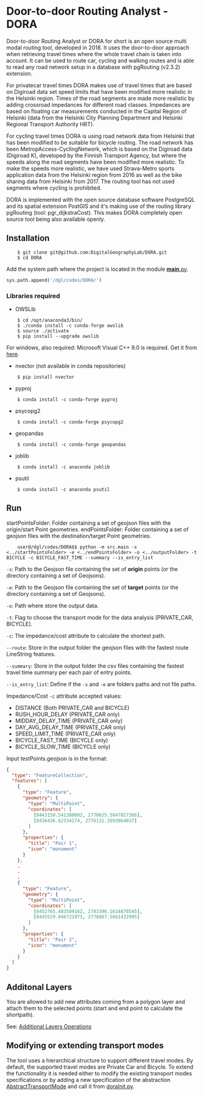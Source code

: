 # Door-to-door Routing Analyst - DORA

Door-to-door Routing Analyst or DORA for short is an open source multi modal routing tool, developed in 2018. It uses the door-to-door approach when retrieving travel times where the whole travel chain is taken into account. It can be used to route car, cycling and walking routes and is able to read any road network setup in a database with pgRouting (v2.3.2) extension.

For privatecar travel times DORA makes use of travel times that are based on Digiroad data set speed limits that have been modified more realistic in the Helsinki region. Times of the road segments are made more realistic by adding crossroad impedances for different road classes. Impedances are based on floating car measurements conducted in the Capital Region of Helsinki (data from the Helsinki City Planning Department and Helsinki Regional Transport Authority HRT).

For cycling travel times DORA is using road network data from Helsinki that has been modified to be suitable for bicycle routing. The road network has been MetropAccess-CyclingNetwork, which is based on the Digiroad data (Digiroad K), developed by the Finnish Transport Agency, but where the speeds along the road segments have been modified more realistic. To make the speeds more realistic, we have used Strava-Metro sports application data from the Helsinki region from 2016 as well as the bike sharing data from Helsinki from 2017. The routing tool has not used segments where cycling is prohibited.

DORA is implemented with the open source database software PostgreSQL and its spatial extension PostGIS and it's making use of the routing library pgRouting (tool: pgr_dijkstraCost). This makes DORA completely open source tool being also available openly.   

## Installation

```
    $ git clone git@github.com:DigitalGeographyLab/DORA.git
    $ cd DORA
```

Add the system path where the project is located in the module [__main__.py].

````python
sys.path.append('/dgl/codes/DORA/')
````

### Libraries required

* OWSLib
```
    $ cd /opt/anaconda3/bin/
    $ ./conda install -c conda-forge owslib
    $ source ./activate
    $ pip install --upgrade owslib
```

  For windows, also required: Microsoft Visual C++ 9.0 is required. Get it from [here][microsoft-vistual-c++].
* nvector (not available in conda repositories)

```
    $ pip install nvector
```
* pyproj
```
    $ conda install -c conda-forge pyproj
```
* psycopg2
```
    $ conda install -c conda-forge psycopg2
```

* geopandas
```
    $ conda install -c conda-forge geopandas
```
* joblib
```
    $ conda install -c anaconda joblib
```
* psutil
```
    $ conda install -c anaconda psutil
```

## Run

startPointsFolder: Folder containing a set of geojson files with the origin/start Point geometries.
endPointsFolder: Folder containing a set of geojson files with the destination/target Point geometries.
 
```{r, engine='sh', count_lines}
    user@/dgl/codes/DORA$$ python -m src.main -s <../startPointsFolder> -e <../endPointsFolder> -o <../outputFolder> -t BICYCLE -c BICYCLE_FAST_TIME --summary --is_entry_list
```

```-s```: Path to the Geojson file containing the set of __origin__ points (or the directory containing a set of Geojsons).

```-e```: Path to the Geojson file containing the set of __target__ points (or the directory containing a set of Geojsons).

```-o```: Path where store the output data.

```-t```: Flag to choose the transport mode for the data analysis [PRIVATE_CAR, BICYCLE].

```-c```: The impedance/cost attribute to calculate the shortest path.

```--route```: Store in the output folder the geojson files with the fastest route LineString features.

```--summary```: Store in the output folder the csv files containing the fastest travel time summary per each pair of entry points.

```--is_entry_list```: Define if the ```-s``` and ```-e``` are folders paths and not file paths.


Impedance/Cost ```-c``` attribute accepted values:
* DISTANCE (Both PRIVATE_CAR and BICYCLE)
* RUSH_HOUR_DELAY (PRIVATE_CAR only)
* MIDDAY_DELAY_TIME (PRIVATE_CAR only)
* DAY_AVG_DELAY_TIME (PRIVATE_CAR only)
* SPEED_LIMIT_TIME (PRIVATE_CAR only)
* BICYCLE_FAST_TIME (BICYCLE only)
* BICYCLE_SLOW_TIME (BICYCLE only)

Input testPoints.geojson is in the format:

```json
{
  "type": "FeatureCollection",
  "features": [
    {
      "type": "Feature",
      "geometry": {
        "type": "MultiPoint",
        "coordinates": [
          [8443150.541380882, 2770625.5047027366],
          [8436436.62334174, 2776131.3593964037]
        ]
      },
      "properties": {
        "title": "Pair 1",
        "icon": "monument"
      }
    },
    .
    .
    .
    {
      "type": "Feature",
      "geometry": {
        "type": "MultiPoint",
        "coordinates": [
          [8452765.483509162, 2783396.1614870545],
          [8445529.046721973, 2778867.5661432995]
        ]
      },
      "properties": {
        "title": "Pair 2",
        "icon": "monument"
      }
    }
  ]
}
```

## Additonal Layers 

You are allowed to add new attributes coming from a polygon layer and attach them to the selected points (start and end point to calculate the shortpath).

See: [Additional Layers Operations][additional-layers]

## Modifying or extending transport modes

The tool uses a hierarchical structure to support different travel modes. By default, the supported travel modes are Private Car and Bicycle. To extend the functionality it is needed either to modify the existing transport modes specifications or by adding a new specification of the abstraction [AbstractTransportMode] and call it from [doraInit.py].



[microsoft-vistual-c++]: https://www.microsoft.com/en-us/download/details.aspx?id=44266
[additional-layers]: src/main/additionalOperations/ADDITIONAL_LAYERS.md
[__main__.py]: src/main/__main__.py
[AbstractTransportMode]: src/main/transportMode/AbstractTransportMode.py
[doraInit.py]: src/main/doraInit.py
